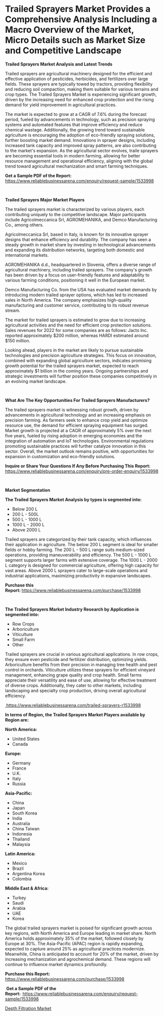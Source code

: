 <p><h1>Trailed Sprayers Market Provides a Comprehensive Analysis Including a Macro Overview of the Market, Micro Details such as Market Size and Competitive Landscape</h1></p><p><strong>Trailed Sprayers Market Analysis and Latest Trends</strong></p>
<p><p>Trailed sprayers are agricultural machinery designed for the efficient and effective application of pesticides, herbicides, and fertilizers over large fields. These sprayers are typically towed by tractors, providing flexibility and reducing soil compaction, making them suitable for various terrains and crop types. The Trailed Sprayers Market is experiencing significant growth, driven by the increasing need for enhanced crop protection and the rising demand for yield improvement in agricultural practices.</p><p>The market is expected to grow at a CAGR of 7.6% during the forecast period, fueled by advancements in technology, such as precision spraying systems and automated features that improve efficiency and reduce chemical wastage. Additionally, the growing trend toward sustainable agriculture is encouraging the adoption of eco-friendly spraying solutions, further boosting market demand. Innovations in sprayer designs, including increased tank capacity and improved spray patterns, are also contributing to the market's expansion. As the agricultural sector evolves, traile sprayers are becoming essential tools in modern farming, allowing for better resource management and operational efficiency, aligning with the global trend toward agricultural mechanization and smart farming techniques.</p></p>
<p><strong>Get a Sample PDF of the Report:&nbsp;</strong> <a href="https://www.reliablebusinessarena.com/enquiry/request-sample/1533998?utm_campaign=2137&utm_medium=2&utm_source=Github&utm_content=ia&utm_term=08042025&utm_id=trailed-sprayers">https://www.reliablebusinessarena.com/enquiry/request-sample/1533998</a></p>
<p>&nbsp;</p>
<p><strong>Trailed Sprayers Major Market Players</strong></p>
<p><p>The trailed sprayers market is characterized by various players, each contributing uniquely to the competitive landscape. Major participants include Agricolmeccanica Srl, AGROMEHANIKA, and Demco Manufacturing Co., among others.</p><p>Agricolmeccanica Srl, based in Italy, is known for its innovative sprayer designs that enhance efficiency and durability. The company has seen a steady growth in market share by investing in technological advancements and expanding its distribution networks, targeting both domestic and international markets.</p><p>AGROMEHANIKA d.d., headquartered in Slovenia, offers a diverse range of agricultural machinery, including trailed sprayers. The company's growth has been driven by a focus on user-friendly features and adaptability to various farming conditions, positioning it well in the European market.</p><p>Demco Manufacturing Co. from the USA has evaluated market demands by introducing modern trailed sprayer options, which has led to increased sales in North America. The company emphasizes high-quality manufacturing and customer service, contributing to its robust revenue stream.</p><p>The market for trailed sprayers is estimated to grow due to increasing agricultural activities and the need for efficient crop protection solutions. Sales revenues for 2022 for some companies are as follows: Jacto Inc. reported approximately $200 million, whereas HARDI estimated around $150 million. </p><p>Looking ahead, players in the market are likely to pursue sustainable technologies and precision agriculture strategies. This focus on innovation, combined with expanding global agriculture sectors, indicates promising growth potential for the trailed sprayers market, expected to reach approximately $1 billion in the coming years. Ongoing partnerships and strategic investments will further position these companies competitively in an evolving market landscape.</p></p>
<p>&nbsp;</p>
<p><strong>What Are The Key Opportunities For Trailed Sprayers Manufacturers?</strong></p>
<p><p>The trailed sprayers market is witnessing robust growth, driven by advancements in agricultural technology and an increasing emphasis on precision farming. As farmers seek to enhance crop yield and optimize resource use, the demand for efficient spraying equipment has surged. Market growth is projected at a CAGR of approximately 5% over the next five years, fueled by rising adoption in emerging economies and the integration of automation and IoT technologies. Environmental regulations promoting sustainable practices will further catalyze innovation in this sector. Overall, the market outlook remains positive, with opportunities for expansion in customization and eco-friendly solutions.</p></p>
<p><strong>Inquire or Share Your Questions If Any Before Purchasing This Report:</strong> <a href="https://www.reliablebusinessarena.com/enquiry/pre-order-enquiry/1533998?utm_campaign=2137&utm_medium=2&utm_source=Github&utm_content=ia&utm_term=08042025&utm_id=trailed-sprayers">https://www.reliablebusinessarena.com/enquiry/pre-order-enquiry/1533998</a></p>
<p>&nbsp;</p>
<p><strong>Market Segmentation</strong></p>
<p><strong>The Trailed Sprayers Market Analysis by types is segmented into:</strong></p>
<p><ul><li>Below 200 L</li><li>200 L - 500L</li><li>500 L - 1000 L</li><li>1000 L - 2000 L</li><li>Above 2000 L</li></ul></p>
<p><p>Trailed sprayers are categorized by their tank capacity, which influences their application in agriculture. The below 200 L segment is ideal for smaller fields or hobby farming. The 200 L - 500 L range suits medium-sized operations, providing maneuverability and efficiency. The 500 L - 1000 L segment supports larger farms with extensive coverage. The 1000 L - 2000 L category is designed for commercial agriculture, offering high capacity for vast areas. Above 2000 L sprayers cater to large-scale operations and industrial applications, maximizing productivity in expansive landscapes.</p></p>
<p><strong>Purchase this Report:&nbsp;</strong><a href="https://www.reliablebusinessarena.com/purchase/1533998?utm_campaign=2137&utm_medium=2&utm_source=Github&utm_content=ia&utm_term=08042025&utm_id=trailed-sprayers">https://www.reliablebusinessarena.com/purchase/1533998</a></p>
<p>&nbsp;</p>
<p><strong>The Trailed Sprayers Market Industry Research by Application is segmented into:</strong></p>
<p><ul><li>Row Crops</li><li>Arboriculture</li><li>Viticulture</li><li>Small Farm</li><li>Other</li></ul></p>
<p><p>Trailed sprayers are crucial in various agricultural applications. In row crops, they ensure even pesticide and fertilizer distribution, optimizing yields. Arboriculture benefits from their precision in managing tree health and pest control in orchards. Viticulture utilizes these sprayers for efficient vineyard management, enhancing grape quality and crop health. Small farms appreciate their versatility and ease of use, allowing for effective treatment of diverse crops. Additionally, they cater to other markets, including landscaping and specialty crop production, driving overall agricultural efficiency.</p></p>
<p><a href="https://www.reliablebusinessarena.com/trailed-sprayers-r1533998?utm_campaign=2137&utm_medium=2&utm_source=Github&utm_content=ia&utm_term=08042025&utm_id=trailed-sprayers">&nbsp;https://www.reliablebusinessarena.com/trailed-sprayers-r1533998</a></p>
<p><strong>In terms of Region, the Trailed Sprayers Market Players available by Region are:</strong></p>
<p>
    <p> <strong> North America: </strong>
        <ul>
            <li>United States</li>
            <li>Canada</li>
        </ul>
        </p> 
    <p> <strong> Europe: </strong>
        <ul>
            <li>Germany</li>
            <li>France</li>
            <li>U.K.</li>
            <li>Italy</li>
            <li>Russia</li>
        </ul>
        </p> 
    <p> <strong> Asia-Pacific: </strong>
        <ul>
            <li>China</li>
            <li>Japan</li>
            <li>South Korea</li>
            <li>India</li>
            <li>Australia</li>
            <li>China Taiwan</li>
            <li>Indonesia</li>
            <li>Thailand</li>
            <li>Malaysia</li>
        </ul>
        </p> 
    <p> <strong> Latin America: </strong>
        <ul>
            <li>Mexico</li>
            <li>Brazil</li>
            <li>Argentina Korea</li>
            <li>Colombia</li>
        </ul>
        </p> 
    <p> <strong> Middle East & Africa: </strong>
        <ul>
            <li>Turkey</li>
            <li>Saudi</li>
            <li>Arabia</li>
            <li>UAE</li>
            <li>Korea</li>
        </ul>
    </p>
    </p>
<p><p>The global trailed sprayers market is poised for significant growth across key regions, with North America and Europe leading in market share. North America holds approximately 35% of the market, followed closely by Europe at 30%. The Asia-Pacific (APAC) region is rapidly expanding, expected to capture around 25% as agricultural practices modernize. Meanwhile, China is anticipated to account for 20% of the market, driven by increasing mechanization and agrochemical demand. These regions will continue to influence market dynamics profoundly.</p></p>
<p><strong>Purchase this Report: </strong><a href="https://www.reliablebusinessarena.com/purchase/1533998?utm_campaign=2137&utm_medium=2&utm_source=Github&utm_content=ia&utm_term=08042025&utm_id=trailed-sprayers">https://www.reliablebusinessarena.com/purchase/1533998</a></p>
<p>&nbsp;<strong>Get a Sample PDF of the Report:&nbsp;&nbsp;</strong><a href="https://www.reliablebusinessarena.com/enquiry/request-sample/1533998?utm_campaign=2137&utm_medium=2&utm_source=Github&utm_content=ia&utm_term=08042025&utm_id=trailed-sprayers">https://www.reliablebusinessarena.com/enquiry/request-sample/1533998</a></p>
<p><strong></strong></p>
<p><p><a href="https://github.com/clemmheisefy/Market-Research-Report-List-1/blob/main/depth-filtration-market.md?utm_campaign=2137&utm_medium=2&utm_source=Github&utm_content=ia&utm_term=08042025&utm_id=trailed-sprayers">Depth Filtration Market</a></p></p>